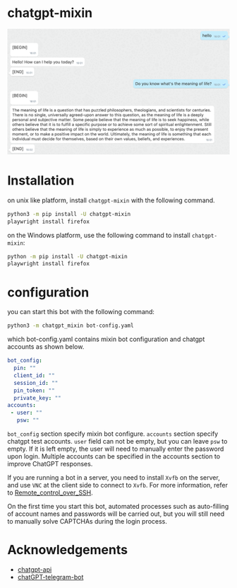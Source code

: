 # chatgpt-mixin

![Demo](./images/demo.png)

# Installation

on unix like platform, install `chatgpt-mixin` with the following command.

```bash
python3 -m pip install -U chatgpt-mixin
playwright install firefox
```

on the Windows platform, use the following command to install `chatgpt-mixin`:

```bash
python -m pip install -U chatgpt-mixin
playwright install firefox
```

# configuration

you can start this bot with the following command:

```bash
python3 -m chatgpt_mixin bot-config.yaml
```

which bot-config.yaml contains mixin bot configuration and chatgpt accounts as shown below.

```yaml
bot_config:
  pin: ""
  client_id: ""
  session_id: ""
  pin_token: ""
  private_key: ""
accounts:
 - user: ""
   psw: ""
```

`bot_config` section specify mixin bot configure. `accounts` section specify chatgpt test accounts. `user` field can not be empty, but you can leave `psw` to empty. If it is left empty, the user will need to manually enter the password upon login. Multiple accounts can be specified in the accounts section to improve ChatGPT responses.

If you are running a bot in a server, you need to install `Xvfb` on the server, and use `VNC` at the client side to connect to `Xvfb`. For more information, refer to [Remote_control_over_SSH](https://en.wikipedia.org/wiki/Xvfb#Remote_control_over_SSH).


On the first time you start this bot, automated processes such as auto-filling of account names and passwords will be carried out, but you will still need to manually solve CAPTCHAs during the login process.

# Acknowledgements

- [chatgpt-api](https://github.com/transitive-bullshit/chatgpt-api)
- [chatGPT-telegram-bot](https://github.com/altryne/chatGPT-telegram-bot)
